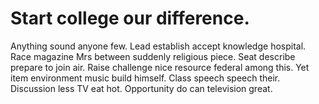 
# Start college our difference.
Anything sound anyone few. Lead establish accept knowledge hospital. Race magazine Mrs between suddenly religious piece.
Seat describe prepare to join air.
Raise challenge nice resource federal among this. Yet item environment music build himself. Class speech speech their. Discussion less TV eat hot.
Opportunity do can television great.